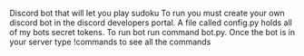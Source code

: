 Discord bot that will let you play sudoku
To run you must create your own discord bot in the discord developers portal.
A file called config.py holds all of my bots secret tokens.
To run bot run command bot.py.
Once the bot is in your server type !commands to see all the commands
